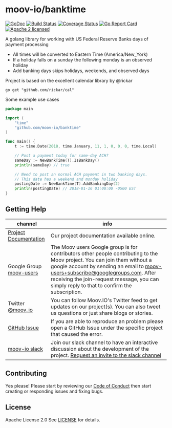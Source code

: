 # moov-io/banktime

[![GoDoc](https://godoc.org/github.com/moov-io/banktime?status.svg)](https://godoc.org/github.com/moov-io/banktime)
[![Build Status](https://travis-ci.com/moov-io/banktime.svg?branch=master)](https://travis-ci.com/moov-io/banktime)
[![Coverage Status](https://codecov.io/gh/moov-io/banktime/branch/master/graphs/badge.svg?branch=master)](https://codecov.io/gh/moov-io/banktime/)
[![Go Report Card](https://goreportcard.com/badge/github.com/moov-io/banktime)](https://goreportcard.com/report/github.com/moov-io/banktime)
[![Apache 2 licensed](https://img.shields.io/badge/license-Apache2-blue.svg)](https://raw.githubusercontent.com/moov-io/banktime/master/LICENSE)

A golang library for working with US Federal Reserve Banks days of payment processing

- All times will be converted to Eastern Time (America/New_York)
- If a holiday falls on a sunday the following monday is an observed holiday
- Add banking days skips holidays, weekends, and observed days

Project is based on the excellent calendar library by @rickar

```text
go get "github.com/rickar/cal"
```

Some example use cases

```go
package main

import (
    "time"
    "github.com/moov-io/banktime"
)

func main() {
    t := time.Date(2018, time.January, 11, 1, 0, 0, 0, time.Local)

    // Post a payment today for same-day ACH?
    sameDay := NewBankTime(T).IsBankDay()
    println(sameDay) // true

    // Need to post an normal ACH payment in two banking days.
    // This date has a weekend and monday holiday
    postingDate := NewBankTime(T).AddBankingDay(2)
    println(postingDate) // 2018-01-16 01:00:00 -0500 EST
}
```

## Getting Help

 channel | info
 ------- | -------
 [Project Documentation](https://docs.moov.io/en/latest/) | Our project documentation available online.
 Google Group [moov-users](https://groups.google.com/forum/#!forum/moov-users)| The Moov users Google group is for contributors other people contributing to the Moov project. You can join them without a google account by sending an email to [moov-users+subscribe@googlegroups.com](mailto:moov-users+subscribe@googlegroups.com). After receiving the join-request message, you can simply reply to that to confirm the subscription.
Twitter [@moov_io](https://twitter.com/moov_io)	| You can follow Moov.IO's Twitter feed to get updates on our project(s). You can also tweet us questions or just share blogs or stories.
[GitHub Issue](https://github.com/moov-io) | If you are able to reproduce an problem please open a GitHub Issue under the specific project that caused the error.
[moov-io slack](http://moov-io.slack.com/) | Join our slack channel to have an interactive discussion about the development of the project. [Request an invite to the slack channel](https://join.slack.com/t/moov-io/shared_invite/enQtNDE5NzIwNTYxODEwLTRkYTcyZDI5ZTlkZWRjMzlhMWVhMGZlOTZiOTk4MmM3MmRhZDY4OTJiMDVjOTE2MGEyNWYzYzY1MGMyMThiZjg)

## Contributing

Yes please! Please start by reviewing our [Code of Conduct](https://github.com/moov-io/ach/blob/master/CODE_OF_CONDUCT.md) then start creating or responding issues and fixing bugs.

## License

Apache License 2.0 See [LICENSE](LICENSE) for details.
